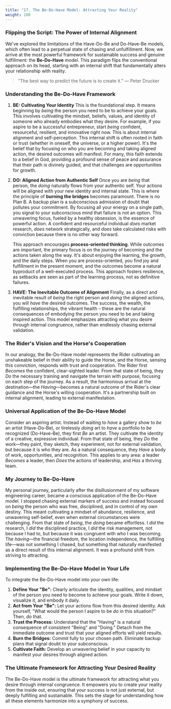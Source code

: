 ```yaml
---
title: "17. The Be-Do-Have Model: Attracting Your Reality"
weight: 180
---
```


### Flipping the Script: The Power of Internal Alignment

We've explored the limitations of the Have-Do-Be and Do-Have-Be models, which often lead to a perpetual state of chasing and unfulfillment. Now, we arrive at the most powerful framework for sustainable success and genuine fulfillment: the **Be-Do-Have** model. This paradigm flips the conventional approach on its head, starting with an internal shift that fundamentally alters your relationship with reality.

> "The best way to predict the future is to create it."
> — Peter Drucker

### Understanding the Be-Do-Have Framework

1.  **BE: Cultivating Your Identity**
    This is the foundational step. It means beginning by *being* the person you need to be to achieve your goals. This involves cultivating the mindset, beliefs, values, and identity of someone who already embodies what they desire. For example, if you aspire to be a successful entrepreneur, start *being* confident, resourceful, resilient, and innovative right now. This is about internal alignment and self-perception. This internal shift is often rooted in faith or trust (whether in oneself, the universe, or a higher power). It's the belief that by focusing on who you are becoming and taking aligned action, the desired outcomes will manifest. For many, this faith extends to a belief in God, providing a profound sense of peace and assurance that their path is divinely guided, and that challenges are opportunities for growth.

2.  **DO: Aligned Action from Authentic Self**
    Once you are *being* that person, the *doing* naturally flows from your authentic self. Your actions will be aligned with your new identity and internal state. This is where the principle of **burning the bridges** becomes paramount. There is no Plan B. A backup plan is a subconscious admission of doubt that pollutes your commitment. By focusing all your energy on a single path, you signal to your subconscious mind that failure is not an option. This unwavering focus, fueled by a healthy obsession, is the essence of powerful action. A confident and resourceful individual *does* market research, *does* network strategically, and *does* take calculated risks with conviction because there is no other way forward.

    This approach encourages **process-oriented thinking**. While outcomes are important, the primary focus is on the journey of becoming and the actions taken along the way. It's about enjoying the learning, the growth, and the daily steps. When you are process-oriented, you find joy and fulfillment in the present moment, and the outcomes become a natural byproduct of a well-executed process. This approach fosters resilience, as setbacks are seen as part of the learning process, not as definitive failures.

3.  **HAVE: The Inevitable Outcome of Alignment**
    Finally, as a direct and inevitable result of *being* the right person and *doing* the aligned actions, you will *have* the desired outcomes. The success, the wealth, the fulfilling relationships, the vibrant health – these are the natural consequences of embodying the person you need to be and taking inspired action. This model emphasizes attracting what you desire through internal congruence, rather than endlessly chasing external validation.

### The Rider's Vision and the Horse's Cooperation

In our analogy, the Be-Do-Have model represents the Rider cultivating an unshakeable belief in their ability to guide the Horse, and the Horse, sensing this conviction, responds with trust and cooperation. The Rider first *Becomes* the confident, clear-sighted leader. From that state of being, they *Do* the necessary training and navigate the terrain with purpose, focusing on each step of the journey. As a result, the harmonious arrival at the destination—the *Having*—becomes a natural outcome of the Rider's clear guidance and the Horse's willing cooperation. It's a partnership built on internal alignment, leading to external manifestation.

### Universal Application of the Be-Do-Have Model

Consider an aspiring artist. Instead of waiting to *have* a gallery show to *be* an artist (Have-Do-Be), or tirelessly *doing* art to *have* a portfolio to *be* recognized (Do-Have-Be), they first *Be* an artist. They cultivate the identity of a creative, expressive individual. From that state of being, they *Do* the work—they paint, they sketch, they experiment, not for external validation, but because it is who they are. As a natural consequence, they *Have* a body of work, opportunities, and recognition. This applies to any area: a leader *Becomes* a leader, then *Does* the actions of leadership, and *Has* a thriving team.

### My Journey to Be-Do-Have

My personal journey, particularly after the disillusionment of my software engineering career, became a conscious application of the Be-Do-Have model. I stopped chasing external markers of success and instead focused on *being* the person who was free, disciplined, and in control of my own destiny. This meant cultivating a mindset of abundance, resilience, and unwavering self-belief, even when external circumstances were challenging. From that state of *being*, the *doing* became effortless. I *did* the research, I *did* the disciplined practice, I *did* the risk management, not because I had to, but because it was congruent with who I was becoming. The *having*—the financial freedom, the location independence, the fulfilling life—was not something I chased, but something that naturally manifested as a direct result of this internal alignment. It was a profound shift from striving to attracting.

### Implementing the Be-Do-Have Model in Your Life

To integrate the Be-Do-Have model into your own life:

1.  **Define Your "Be":** Clearly articulate the identity, qualities, and mindset of the person you need to become to achieve your goals. Write it down, visualize it, and embody it daily.
2.  **Act from Your "Be":** Let your actions flow from this desired identity. Ask yourself, "What would the person I aspire to be *do* in this situation?" Then, *do* that.
3.  **Trust the Process:** Understand that the "Having" is a natural consequence of consistent "Being" and "Doing." Detach from the immediate outcome and trust that your aligned efforts will yield results.
4.  **Burn the Bridges:** Commit fully to your chosen path. Eliminate backup plans that signal doubt to your subconscious.
5.  **Cultivate Faith:** Develop an unwavering belief in your capacity to manifest your desires through aligned action.

### The Ultimate Framework for Attracting Your Desired Reality

The Be-Do-Have model is the ultimate framework for attracting what you desire through internal congruence. It empowers you to create your reality from the inside out, ensuring that your success is not just external, but deeply fulfilling and sustainable. This sets the stage for understanding how all these elements harmonize into a symphony of success.
